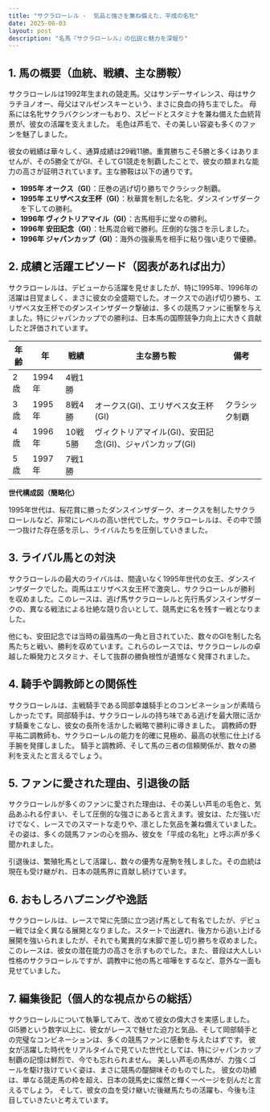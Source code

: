 ```yaml
---
title: "サクラローレル -  気品と強さを兼ね備えた、平成の名牝"
date: 2025-06-03
layout: post
description: "名馬『サクラローレル』の伝説と魅力を深堀り"
---
```


## 1. 馬の概要（血統、戦績、主な勝鞍）

サクラローレルは1992年生まれの競走馬。父はサンデーサイレンス、母はサクラチヨノオー、母父はマルゼンスキーという、まさに良血の持ち主でした。  母系には名牝サクラバクシンオーもおり、スピードとスタミナを兼ね備えた血統背景が、彼女の活躍を支えました。  毛色は芦毛で、その美しい容姿も多くのファンを魅了しました。

彼女の戦績は華々しく、通算成績は29戦11勝。重賞勝ちこそ5勝と多くはありませんが、その5勝全てがGI、そしてG1競走を制覇したことで、彼女の類まれな能力の高さが証明されています。主な勝鞍は以下の通りです。

* **1995年  オークス（GI）**：圧巻の逃げ切り勝ちでクラシック制覇。
* **1995年  エリザベス女王杯（GI）**：秋華賞を制した名牝、ダンスインザダークを下しての勝利。
* **1996年  ヴィクトリアマイル（GI）**：古馬相手に堂々の勝利。
* **1996年  安田記念（GI）**：牡馬混合戦で勝利。圧倒的な強さを示しました。
* **1996年  ジャパンカップ（GI）**：海外の強豪馬を相手に粘り強い走りで優勝。


## 2. 成績と活躍エピソード（図表があれば出力）

サクラローレルは、デビューから活躍を見せましたが、特に1995年、1996年の活躍は目覚ましく、まさに彼女の全盛期でした。オークスでの逃げ切り勝ち、エリザベス女王杯でのダンスインザダーク撃破は、多くの競馬ファンに衝撃を与えました。特にジャパンカップでの勝利は、日本馬の国際競争力向上に大きく貢献したと評価されています。

| 年齢 | 年 | 戦績 | 主な勝ち鞍 | 備考 |
|---|---|---|---|---|
| 2歳 | 1994年 | 4戦1勝 |  |  |
| 3歳 | 1995年 | 8戦4勝 | オークス(GI)、エリザベス女王杯(GI) | クラシック制覇 |
| 4歳 | 1996年 | 10戦5勝 | ヴィクトリアマイル(GI)、安田記念(GI)、ジャパンカップ(GI) |  |
| 5歳 | 1997年 | 7戦1勝 |  |  |


**世代構成図（簡略化）**

1995年世代は、桜花賞に勝ったダンスインザダーク、オークスを制したサクラローレルなど、非常にレベルの高い世代でした。サクラローレルは、その中で頭一つ抜けた存在感を示し、ライバルたちを圧倒していきました。


## 3. ライバル馬との対決

サクラローレルの最大のライバルは、間違いなく1995年世代の女王、ダンスインザダークでした。両馬はエリザベス女王杯で激突し、サクラローレルが勝利を収めました。このレースは、逃げ馬サクラローレルと先行馬ダンスインザダークの、異なる戦法による壮絶な競り合いとして、競馬史に名を残す一戦となりました。

他にも、安田記念では当時の最強馬の一角と目されていた、数々のGIを制した名馬たちと戦い、勝利を収めています。これらのレースでは、サクラローレルの卓越した瞬発力とスタミナ、そして抜群の勝負根性が遺憾なく発揮されました。


## 4. 騎手や調教師との関係性

サクラローレルは、主戦騎手である岡部幸雄騎手とのコンビネーションが素晴らしかったです。岡部騎手は、サクラローレルの持ち味である逃げを最大限に活かす騎乗をこなし、彼女の長所を活かした戦略で勝利に導きました。  調教師の野平祐二調教師も、サクラローレルの能力を的確に見極め、最高の状態に仕上げる手腕を発揮しました。  騎手と調教師、そして馬の三者の信頼関係が、数々の勝利を支えたと言えるでしょう。


## 5. ファンに愛された理由、引退後の話

サクラローレルが多くのファンに愛された理由は、その美しい芦毛の毛色と、気品あふれる佇まい、そして圧倒的な強さにあると言えます。彼女は、ただ強いだけでなく、レースでのスマートな走りや、凛とした気品を兼ね備えていました。  その姿は、多くの競馬ファンの心を掴み、彼女を「平成の名牝」と呼ぶ声が多く聞かれました。

引退後は、繁殖牝馬として活躍し、数々の優秀な産駒を残しました。その血統は現在も受け継がれ、日本の競馬界に貢献し続けています。


## 6. おもしろハプニングや逸話

サクラローレルは、レースで常に先頭に立つ逃げ馬として有名でしたが、デビュー戦では全く異なる展開となりました。スタートで出遅れ、後方から追い上げる展開を強いられましたが、それでも驚異的な末脚で差し切り勝ちを収めました。このレースは、彼女の潜在能力の高さを示すものでした。また、普段は大人しい性格のサクラローレルですが、調教中に他の馬と喧嘩をするなど、意外な一面も見せていました。


## 7. 編集後記（個人的な視点からの総括）

サクラローレルについて執筆してみて、改めて彼女の偉大さを実感しました。GI5勝という数字以上に、彼女がレースで魅せた迫力と気品、そして岡部騎手との完璧なコンビネーションは、多くの競馬ファンに感動を与えたはずです。  彼女が活躍した時代をリアルタイムで見ていた世代としては、特にジャパンカップ制覇の記憶は鮮烈で、今でも忘れられません。  美しい芦毛の馬体が、力強くゴールを駆け抜けていく姿は、まさに競馬の醍醐味そのものでした。  彼女の功績は、単なる競走馬の枠を超え、日本の競馬史に燦然と輝く一ページを刻んだと言えるでしょう。  そして、彼女の血を受け継いだ後継馬たちの活躍も、今後も注目していきたいと考えています。
